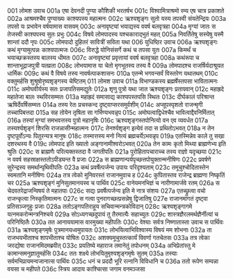 001	लोमश उवाच
001a	एषा देवनदी पुण्या कौशिकी भरतर्षभ
001c	विश्वामित्राश्रमो रम्य एष चात्र प्रकाशते
002a	आश्रमश्चैव पुण्याख्यः काश्यपस्य महात्मनः
002c	ऋश्यशृङ्गः सुतो यस्य तपस्वी संयतेन्द्रियः
003a	तपसो यः प्रभावेन वर्षयामास वासवम्
003c	अनावृष्ट्यां भयाद्यस्य ववर्ष बलवृत्रहा
004a	मृग्यां जातः स तेजस्वी काश्यपस्य सुतः प्रभुः
004c	विषये लोमपादस्य यश्चकाराद्भुतं महत्
005a	निवर्तितेषु सस्येषु यस्मै शान्तां ददौ नृपः
005c	लोमपादो दुहितरं सावित्रीं सविता यथा
006	युधिष्ठिर उवाच
006a	ऋश्यशृङ्गः कथं मृग्यामुत्पन्नः काश्यपात्मजः
006c	विरुद्धे योनिसंसर्गे कथं च तपसा युतः
007a	किमर्थं च भयाच्छक्रस्तस्य बालस्य धीमतः
007c	अनावृष्ट्यां प्रवृत्तायां ववर्ष बलवृत्रहा
008a	कथंरूपा च शान्ताभूद्राजपुत्री यतव्रता
008c	लोभयामास या चेतो मृगभूतस्य तस्य वै
009a	लोमपादश्च राजर्षिर्यदाश्रूयत धार्मिकः
009c	कथं वै विषये तस्य नावर्षत्पाकशासनः
010a	एतन्मे भगवन्सर्वं विस्तरेण यथातथम्
010c	वक्तुमर्हसि शुश्रूषोरृष्यशृङ्गस्य चेष्टितम्
011	लोमश उवाच
011a	विभाण्डकस्य ब्रह्मर्षेस्तपसा भावितात्मनः
011c	अमोघवीर्यस्य सतः प्रजापतिसमद्युतेः
012a	शृणु पुत्रो यथा जात ऋश्यशृङ्गः प्रतापवान्
012c	महाह्रदे महातेजा बालः स्थविरसम्मतः
013a	महाह्रदं समासाद्य काश्यपस्तपसि स्थितः
013c	दीर्घकालं परिश्रान्त ऋषिर्देवर्षिसम्मतः
014a	तस्य रेतः प्रचस्कन्द दृष्ट्वाप्सरसमुर्वशीम्
014c	अप्सूपस्पृशतो राजन्मृगी तच्चापिबत्तदा
015a	सह तोयेन तृषिता सा गर्भिण्यभवन्नृप
015c	अमोघत्वाद्विधेश्चैव भावित्वाद्दैवनिर्मितात्
016a	तस्यां मृग्यां समभवत्तस्य पुत्रो महानृषिः
016c	ऋश्यशृङ्गस्तपोनित्यो वन एव व्यवर्धत
017a	तस्यर्श्यशृङ्गं शिरसि राजन्नासीन्महात्मनः
017c	तेनर्श्यशृङ्ग इत्येवं तदा स प्रथितोऽभवत्
018a	न तेन दृष्टपूर्वोऽन्यः पितुरन्यत्र मानुषः
018c	तस्मात्तस्य मनो नित्यं ब्रह्मचर्येऽभवन्नृप
019a	एतस्मिन्नेव काले तु सखा दशरथस्य वै
019c	लोमपाद इति ख्यातो अङ्गानामीश्वरोऽभवत्
020a	तेन कामः कृतो मिथ्या ब्राह्मणेभ्य इति श्रुतिः
020c	स ब्राह्मणैः परित्यक्तस्तदा वै जगतीपतिः
021a	पुरोहितापचाराच्च तस्य राज्ञो यदृच्छया
021c	न ववर्ष सहस्राक्षस्ततोऽपीड्यन्त वै प्रजाः
022a	स ब्राह्मणान्पर्यपृच्छत्तपोयुक्तान्मनीषिणः
022c	प्रवर्षणे सुरेन्द्रस्य समर्थान्पृथिवीपतिः
023a	कथं प्रवर्षेत्पर्जन्य उपायः परिदृश्यताम्
023c	तमूचुश्चोदितास्तेन स्वमतानि मनीषिणः
024a	तत्र त्वेको मुनिवरस्तं राजानमुवाच ह
024c	कुपितास्तव राजेन्द्र ब्राह्मणा निष्कृतिं चर
025a	ऋश्यशृङ्गं मुनिसुतमानयस्व च पार्थिव
025c	वानेयमनभिज्ञं च नारीणामार्जवे रतम्
026a	स चेदवतरेद्राजन्विषयं ते महातपाः
026c	सद्यः प्रवर्षेत्पर्जन्य इति मे नात्र संशयः
027a	एतच्छ्रुत्वा वचो राजन्कृत्वा निस्कृतिमात्मनः
027c	स गत्वा पुनरागच्छत्प्रसन्नेषु द्विजातिषु
027e	राजानमागतं दृष्ट्वा प्रतिसञ्जगृहुः प्रजाः
028a	ततोऽङ्गपतिराहूय सचिवान्मन्त्रकोविदान्
028c	ऋश्यशृङ्गागमे यत्नमकरोन्मन्त्रनिश्चये
029a	सोऽध्यगच्छदुपायं तु तैरमात्यैः सहाच्युतः
029c	शास्त्रज्ञैरलमर्थज्ञैर्नीत्यां च परिनिष्ठितैः
030a	तत आनाययामास वारमुख्या महीपतिः
030c	वेश्याः सर्वत्र निष्णातास्ता उवाच स पार्थिवः
031a	ऋश्यशृङ्गमृषेः पुत्रमानयध्वमुपायतः
031c	लोभयित्वाभिविश्वास्य विषयं मम शोभनाः
032a	ता राजभयभीताश्च शापभीताश्च योषितः
032c	अशक्यमूचुस्तत्कार्यं विवर्णा गतचेतसः
033a	तत्र त्वेका जरद्योषा राजानमिदमब्रवीत्
033c	प्रयतिष्ये महाराज तमानेतुं तपोधनम्
034a	अभिप्रेतांस्तु मे कामान्समनुज्ञातुमर्हसि
034c	ततः शक्ष्ये लोभयितुमृश्यशृङ्गमृषेः सुतम्
035a	तस्याः सर्वमभिप्रायमन्वजानात्स पार्थिवः
035c	धनं च प्रददौ भूरि रत्नानि विविधानि च
036a	ततो रूपेण सम्पन्ना वयसा च महीपते
036c	स्त्रिय आदाय काश्चित्सा जगाम वनमञ्जसा
